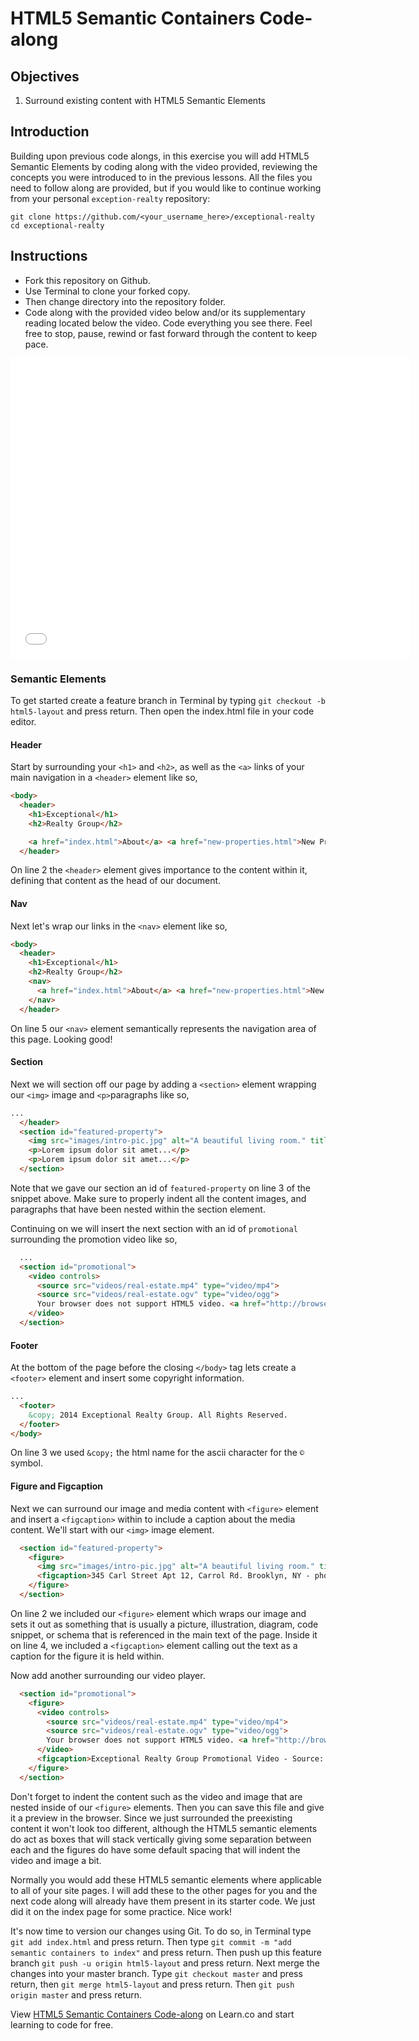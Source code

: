 # HTML5 Semantic Containers Code-along

## Objectives

1. Surround existing content with HTML5 Semantic Elements

## Introduction

Building upon previous code alongs, in this exercise you will add HTML5
Semantic Elements by coding along with the video provided, reviewing the
concepts you were introduced to in the previous lessons. All the files you need
to follow along are provided, but if you would like to continue working from
your personal `exception-realty` repository:

```
git clone https://github.com/<your_username_here>/exceptional-realty
cd exceptional-realty
```

## Instructions

* Fork this repository on Github.
* Use Terminal to clone your forked copy.
* Then change directory into the repository folder.
* Code along with the provided video below and/or its supplementary reading
  located below the video. Code everything you see there. Feel free to stop,
  pause, rewind or fast forward through the content to keep pace.

<iframe width="640" height="480" src="//www.youtube.com/embed/xrDw6I4MSBk?rel=0" frameborder="0" allowfullscreen></iframe>

### Semantic Elements

To get started create a feature branch in Terminal by typing `git checkout -b html5-layout`
and press return. Then open the index.html file in your code editor.

#### Header

Start by surrounding your `<h1>` and `<h2>`, as well as the `<a>` links of your
main navigation in a `<header>` element like so,

```html
<body>
  <header>
    <h1>Exceptional</h1>
    <h2>Realty Group</h2>

    <a href="index.html">About</a> <a href="new-properties.html">New Properties</a> <a href="real-estate-listings.html">Listings</a> <a href="market-report.html">Market Report</a> <a href="contact.html">Contact</a> <a href="http://hud.gov" target="_blank">H.U.D.</a>
  </header>
```

On line 2 the `<header>` element gives importance to the content within it,
defining that content as the head of our document.

#### Nav

Next let's wrap our links in the `<nav>` element like so,

```html
<body>
  <header>
    <h1>Exceptional</h1>
    <h2>Realty Group</h2>
    <nav>
      <a href="index.html">About</a> <a href="new-properties.html">New Properties</a> <a href="real-estate-listings.html">Listings</a> <a href="market-report.html">Market Report</a> <a href="contact.html">Contact</a> <a href="http://hud.gov" target="_blank">H.U.D.</a>
    </nav>
  </header>
```

On line 5 our `<nav>` element semantically represents the navigation area of
this page. Looking good!

#### Section

Next we will section off our page by adding a `<section>` element wrapping our
`<img>` image and `<p>`paragraphs like so,

```html
...
  </header>
  <section id="featured-property">
    <img src="images/intro-pic.jpg" alt="A beautiful living room." title="Welcome to Exceptional Realty Group">
    <p>Lorem ipsum dolor sit amet...</p>
    <p>Lorem ipsum dolor sit amet...</p>
  </section>
```

Note that we gave our section an id of `featured-property` on line 3 of the
snippet above. Make sure to properly indent all the content images, and
paragraphs that have been nested within the section element.

Continuing on we will insert the next section with an id of `promotional`
surrounding the promotion video like so,

```html
  ...
  <section id="promotional">
    <video controls>
      <source src="videos/real-estate.mp4" type="video/mp4">
      <source src="videos/real-estate.ogv" type="video/ogg">
      Your browser does not support HTML5 video. <a href="http://browsehappy.com" target="_blank">Please upgrade your browser</a>.
    </video>
  </section>
```

#### Footer

At the bottom of the page before the closing `</body>` tag lets create a
`<footer>` element and insert some copyright information.

```html
...
  <footer>
    &copy; 2014 Exceptional Realty Group. All Rights Reserved.
  </footer>
</body>
```

On line 3 we used `&copy;` the html name for the ascii character for the `©`
symbol.

#### Figure and Figcaption

Next we can surround our image and media content with `<figure>` element and
insert a `<figcaption>` within to include a caption about the media content.
We'll start with our `<img>` image element.

```html
  <section id="featured-property">
    <figure>
      <img src="images/intro-pic.jpg" alt="A beautiful living room." title="Welcome to Exceptional Realty Group">
      <figcaption>345 Carl Street Apt 12, Carrol Rd. Brooklyn, NY - photo by Denise Richards</figcaption>
    </figure>
  </section>
```

On line 2 we included our `<figure>` element which wraps our image and sets it
out as something that is usually a picture, illustration, diagram, code
snippet, or schema that is referenced in the main text of the page. Inside it
on line 4, we included a `<figcaption>` element calling out the text as a
caption for the figure it is held within.

Now add another surrounding our video player.

```html
  <section id="promotional">
    <figure>
      <video controls>
        <source src="videos/real-estate.mp4" type="video/mp4">
        <source src="videos/real-estate.ogv" type="video/ogg">
        Your browser does not support HTML5 video. <a href="http://browsehappy.com" target="_blank">Please upgrade your browser</a>.
      </video>
      <figcaption>Exceptional Realty Group Promotional Video - Source: archive.org</figcaption>
    </figure>
  </section>
```

Don't forget to indent the content such as the video and image that are nested
inside of our `<figure>` elements. Then you can save this file and give it a
preview in the browser. Since we just surrounded the preexisting content it
won't look too different, although the HTML5 semantic elements do act as boxes
that will stack vertically giving some separation between each and the figures
do have some default spacing that will indent the video and image a bit.

Normally you would add these HTML5 semantic elements where applicable to all of
your site pages. I will add these to the other pages for you and the next code
along will already have them present in its starter code. We just did it on the
index page for some practice. Nice work!

It's now time to version our changes using Git. To do so, in Terminal type
`git add index.html` and press return. Then type
`git commit -m "add semantic containers to index"` and press return. Then push
up this feature branch `git push -u origin html5-layout` and press return. Next
merge the changes into your master branch. Type `git checkout master` and press
return, then `git merge html5-layout` and press return. Then
`git push origin master` and press return.

<p data-visibility='hidden'>View <a href='https://learn.co/lessons/html5-semantic-containers-code-along' title='HTML5 Semantic Containers Code-along'>HTML5 Semantic Containers Code-along</a> on Learn.co and start learning to code for free.</p>
